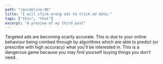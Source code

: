 ```yaml
---
path: "/guideline-06"
title: "I will click wrong ads to trick ad data."
tags: ["this", "that"]
excerpt: "A preview of my third post"
---
```


Targeted ads are becoming scarily accurate. This is due to your online behaviour being combed through by algorithms which are able to predict (or prescribe with high accuracy) what you'll be interested in. This is a dangerous game because you may find yourself buying things you don't need.
